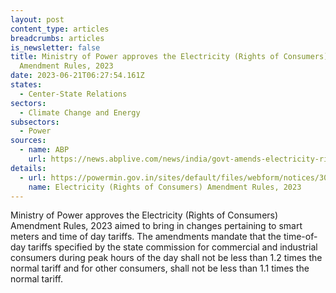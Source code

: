 ```yaml
---
layout: post
content_type: articles
breadcrumbs: articles
is_newsletter: false
title: Ministry of Power approves the Electricity (Rights of Consumers)
  Amendment Rules, 2023
date: 2023-06-21T06:27:54.161Z
states:
  - Center-State Relations
sectors:
  - Climate Change and Energy
subsectors:
  - Power
sources:
  - name: ABP
    url: https://news.abplive.com/news/india/govt-amends-electricity-rights-of-consumers-rules-2023-notification-smart-meters-changes-to-time-of-day-tariffs-1609365
details:
  - url: https://powermin.gov.in/sites/default/files/webform/notices/30_d_Electricity_Rights_of_Consumers_Amendment_Rules_2023..pdf
    name: Electricity (Rights of Consumers) Amendment Rules, 2023
---
```

Ministry of Power approves the Electricity (Rights of Consumers) Amendment Rules, 2023 aimed to bring in changes pertaining to smart meters and time of day tariffs. The amendments mandate that the time-of-day tariffs specified by the state commission for commercial and industrial consumers during peak hours of the day shall not be less than 1.2 times the normal tariff and for other consumers, shall not be less than 1.1 times the normal tariff.

